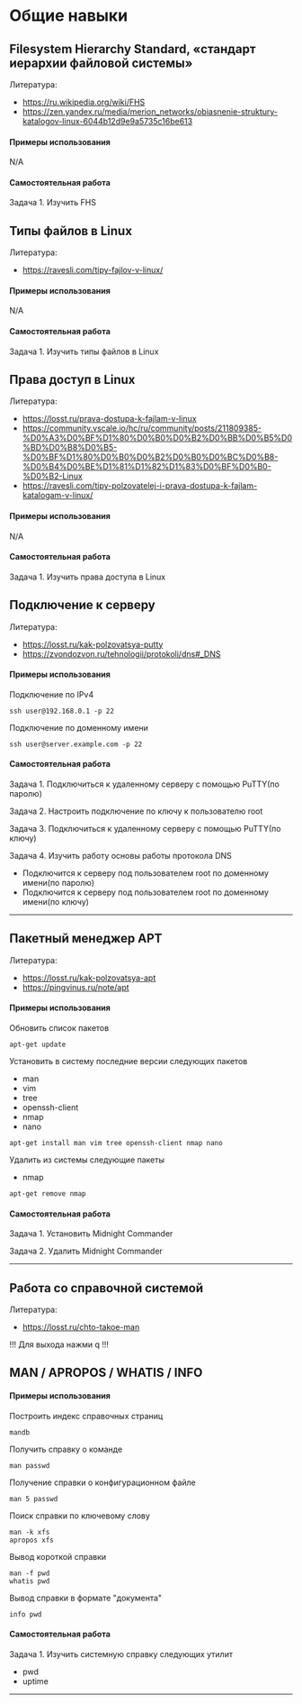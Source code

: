 # Общие навыки

## Filesystem Hierarchy Standard, «стандарт иерархии файловой системы»
Литература:
* https://ru.wikipedia.org/wiki/FHS
* https://zen.yandex.ru/media/merion_networks/obiasnenie-struktury-katalogov-linux-6044b12d9e9a5735c16be613

#### Примеры использования

N/A

#### Самостоятельная работа

Задача 1. Изучить FHS

## Типы файлов в Linux
Литература:
* https://ravesli.com/tipy-fajlov-v-linux/

#### Примеры использования

N/A

#### Самостоятельная работа

Задача 1. Изучить типы файлов в Linux

## Права доступ в Linux
Литература:
* https://losst.ru/prava-dostupa-k-fajlam-v-linux
* https://community.vscale.io/hc/ru/community/posts/211809385-%D0%A3%D0%BF%D1%80%D0%B0%D0%B2%D0%BB%D0%B5%D0%BD%D0%B8%D0%B5-%D0%BF%D1%80%D0%B0%D0%B2%D0%B0%D0%BC%D0%B8-%D0%B4%D0%BE%D1%81%D1%82%D1%83%D0%BF%D0%B0-%D0%B2-Linux
* https://ravesli.com/tipy-polzovatelej-i-prava-dostupa-k-fajlam-katalogam-v-linux/

#### Примеры использования

N/A

#### Самостоятельная работа

Задача 1. Изучить права доступа в Linux

## Подключение к серверу
Литература:
* https://losst.ru/kak-polzovatsya-putty
* https://zvondozvon.ru/tehnologii/protokoli/dns#_DNS

#### Примеры использования

Подключение по IPv4
```
ssh user@192.168.0.1 -p 22
```

Подключение по доменному имени
```
ssh user@server.example.com -p 22
```

#### Самостоятельная работа

Задача 1. Подключиться к удаленному серверу с помощью PuTTY(по паролю)

Задача 2. Настроить подключение по ключу к пользователю root

Задача 3. Подключиться к удаленному серверу с помощью PuTTY(по ключу)

Задача 4. Изучить работу основы работы протокола DNS
* Подключится к серверу под пользователем root по доменному имени(по паролю)
* Подключится к серверу под пользователем root по доменному имени(по ключу)

---

## Пакетный менеджер APT
Литература:
* https://losst.ru/kak-polzovatsya-apt
* https://pingvinus.ru/note/apt

#### Примеры использования

Обновить список пакетов
```
apt-get update
```

Установить в систему последние версии следующих пакетов
* man
* vim
* tree
* openssh-client
* nmap
* nano

```
apt-get install man vim tree openssh-client nmap nano
```

Удалить из системы следующие пакеты
* nmap

```
apt-get remove nmap
```

#### Самостоятельная работа

Задача 1.  Установить Midnight Commander

Задача 2.  Удалить Midnight Commander

---

## Работа со справочной системой
Литература:
* https://losst.ru/chto-takoe-man

!!! Для выхода нажми q !!!

## MAN / APROPOS / WHATIS / INFO

#### Примеры использования

Построить индекс справочных страниц
```
mandb
```

Получить справку о команде
```
man passwd
```

Получение справки о конфигурационном файле
```
man 5 passwd
```

Поиск справки по ключевому слову
```
man -k xfs
apropos xfs
```

Вывод короткой справки
```
man -f pwd
whatis pwd
```

Вывод справки в формате "документа"
```
info pwd
```

#### Самостоятельная работа

Задача 1. Изучить системную справку следующих утилит
* pwd
* uptime

---